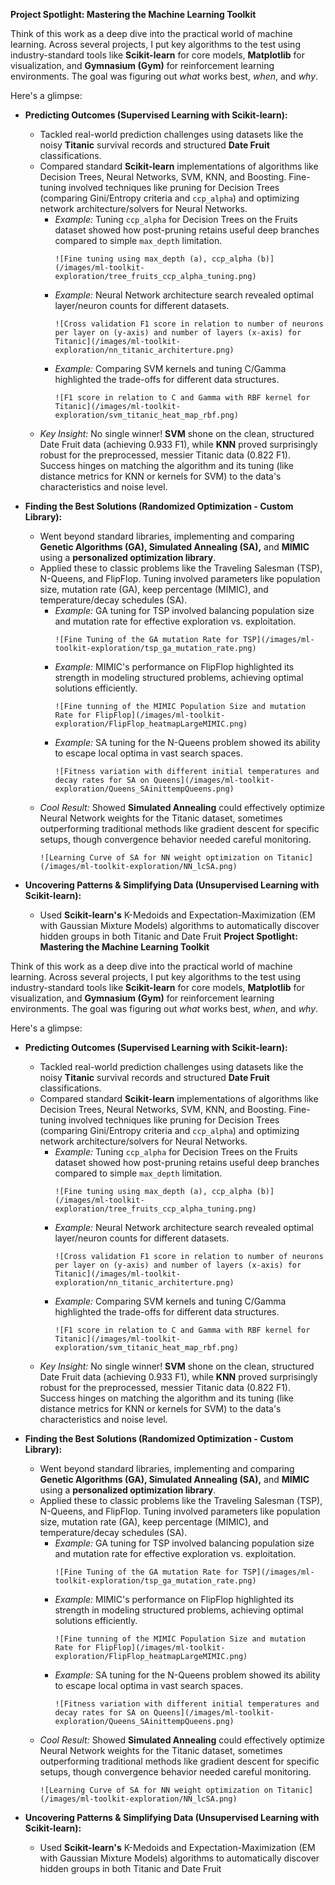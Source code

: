 **Project Spotlight: Mastering the Machine Learning Toolkit**

Think of this work as a deep dive into the practical world of machine learning. Across several projects, I put key algorithms to the test using industry-standard tools like **Scikit-learn** for core models, **Matplotlib** for visualization, and **Gymnasium (Gym)** for reinforcement learning environments. The goal was figuring out *what* works best, *when*, and *why*.

Here's a glimpse:

*   **Predicting Outcomes (Supervised Learning with Scikit-learn):**
    *   Tackled real-world prediction challenges using datasets like the noisy **Titanic** survival records and structured **Date Fruit** classifications.
    *   Compared standard **Scikit-learn** implementations of algorithms like Decision Trees, Neural Networks, SVM, KNN, and Boosting. Fine-tuning involved techniques like pruning for Decision Trees (comparing Gini/Entropy criteria and `ccp_alpha`) and optimizing network architecture/solvers for Neural Networks.
        *   *Example:* Tuning `ccp_alpha` for Decision Trees on the Fruits dataset showed how post-pruning retains useful deep branches compared to simple `max_depth` limitation.
            ```
            ![Fine tuning using max_depth (a), ccp_alpha (b)](/images/ml-toolkit-exploration/tree_fruits_ccp_alpha_tuning.png)
            ```
        *   *Example:* Neural Network architecture search revealed optimal layer/neuron counts for different datasets.
            ```
            ![Cross validation F1 score in relation to number of neurons per layer on (y-axis) and number of layers (x-axis) for Titanic](/images/ml-toolkit-exploration/nn_titanic_architerture.png)
            ```
        *   *Example:* Comparing SVM kernels and tuning C/Gamma highlighted the trade-offs for different data structures.
            ```
            ![F1 score in relation to C and Gamma with RBF kernel for Titanic](/images/ml-toolkit-exploration/svm_titanic_heat_map_rbf.png)
            ```
    *   *Key Insight:* No single winner! **SVM** shone on the clean, structured Date Fruit data (achieving 0.933 F1), while **KNN** proved surprisingly robust for the preprocessed, messier Titanic data (0.822 F1). Success hinges on matching the algorithm and its tuning (like distance metrics for KNN or kernels for SVM) to the data's characteristics and noise level.

*   **Finding the Best Solutions (Randomized Optimization - Custom Library):**
    *   Went beyond standard libraries, implementing and comparing **Genetic Algorithms (GA), Simulated Annealing (SA),** and **MIMIC** using a **personalized optimization library**.
    *   Applied these to classic problems like the Traveling Salesman (TSP), N-Queens, and FlipFlop. Tuning involved parameters like population size, mutation rate (GA), keep percentage (MIMIC), and temperature/decay schedules (SA).
        *   *Example:* GA tuning for TSP involved balancing population size and mutation rate for effective exploration vs. exploitation.
            ```
            ![Fine Tuning of the GA mutation Rate for TSP](/images/ml-toolkit-exploration/tsp_ga_mutation_rate.png)
            ```
        *   *Example:* MIMIC's performance on FlipFlop highlighted its strength in modeling structured problems, achieving optimal solutions efficiently.
            ```
            ![Fine tunning of the MIMIC Population Size and mutation Rate for FlipFlop](/images/ml-toolkit-exploration/FlipFlop_heatmapLargeMIMIC.png)
            ```
        *   *Example:* SA tuning for the N-Queens problem showed its ability to escape local optima in vast search spaces.
            ```
            ![Fitness variation with different initial temperatures and decay rates for SA on Queens](/images/ml-toolkit-exploration/Queens_SAinittempQueens.png)
            ```
    *   *Cool Result:* Showed **Simulated Annealing** could effectively optimize Neural Network weights for the Titanic dataset, sometimes outperforming traditional methods like gradient descent for specific setups, though convergence behavior needed careful monitoring.
        ```
        ![Learning Curve of SA for NN weight optimization on Titanic](/images/ml-toolkit-exploration/NN_lcSA.png)
        ```

*   **Uncovering Patterns & Simplifying Data (Unsupervised Learning with Scikit-learn):**
    *   Used **Scikit-learn's** K-Medoids and Expectation-Maximization (EM with Gaussian Mixture Models) algorithms to automatically discover hidden groups in both Titanic and Date Fruit<!-- filepath: c:\Users\gauth\OneDrive\Desktop\GauthierRoy.github.io\portfolio\ml-toolkit-exploration.md -->
**Project Spotlight: Mastering the Machine Learning Toolkit**

Think of this work as a deep dive into the practical world of machine learning. Across several projects, I put key algorithms to the test using industry-standard tools like **Scikit-learn** for core models, **Matplotlib** for visualization, and **Gymnasium (Gym)** for reinforcement learning environments. The goal was figuring out *what* works best, *when*, and *why*.

Here's a glimpse:

*   **Predicting Outcomes (Supervised Learning with Scikit-learn):**
    *   Tackled real-world prediction challenges using datasets like the noisy **Titanic** survival records and structured **Date Fruit** classifications.
    *   Compared standard **Scikit-learn** implementations of algorithms like Decision Trees, Neural Networks, SVM, KNN, and Boosting. Fine-tuning involved techniques like pruning for Decision Trees (comparing Gini/Entropy criteria and `ccp_alpha`) and optimizing network architecture/solvers for Neural Networks.
        *   *Example:* Tuning `ccp_alpha` for Decision Trees on the Fruits dataset showed how post-pruning retains useful deep branches compared to simple `max_depth` limitation.
            ```
            ![Fine tuning using max_depth (a), ccp_alpha (b)](/images/ml-toolkit-exploration/tree_fruits_ccp_alpha_tuning.png)
            ```
        *   *Example:* Neural Network architecture search revealed optimal layer/neuron counts for different datasets.
            ```
            ![Cross validation F1 score in relation to number of neurons per layer on (y-axis) and number of layers (x-axis) for Titanic](/images/ml-toolkit-exploration/nn_titanic_architerture.png)
            ```
        *   *Example:* Comparing SVM kernels and tuning C/Gamma highlighted the trade-offs for different data structures.
            ```
            ![F1 score in relation to C and Gamma with RBF kernel for Titanic](/images/ml-toolkit-exploration/svm_titanic_heat_map_rbf.png)
            ```
    *   *Key Insight:* No single winner! **SVM** shone on the clean, structured Date Fruit data (achieving 0.933 F1), while **KNN** proved surprisingly robust for the preprocessed, messier Titanic data (0.822 F1). Success hinges on matching the algorithm and its tuning (like distance metrics for KNN or kernels for SVM) to the data's characteristics and noise level.

*   **Finding the Best Solutions (Randomized Optimization - Custom Library):**
    *   Went beyond standard libraries, implementing and comparing **Genetic Algorithms (GA), Simulated Annealing (SA),** and **MIMIC** using a **personalized optimization library**.
    *   Applied these to classic problems like the Traveling Salesman (TSP), N-Queens, and FlipFlop. Tuning involved parameters like population size, mutation rate (GA), keep percentage (MIMIC), and temperature/decay schedules (SA).
        *   *Example:* GA tuning for TSP involved balancing population size and mutation rate for effective exploration vs. exploitation.
            ```
            ![Fine Tuning of the GA mutation Rate for TSP](/images/ml-toolkit-exploration/tsp_ga_mutation_rate.png)
            ```
        *   *Example:* MIMIC's performance on FlipFlop highlighted its strength in modeling structured problems, achieving optimal solutions efficiently.
            ```
            ![Fine tunning of the MIMIC Population Size and mutation Rate for FlipFlop](/images/ml-toolkit-exploration/FlipFlop_heatmapLargeMIMIC.png)
            ```
        *   *Example:* SA tuning for the N-Queens problem showed its ability to escape local optima in vast search spaces.
            ```
            ![Fitness variation with different initial temperatures and decay rates for SA on Queens](/images/ml-toolkit-exploration/Queens_SAinittempQueens.png)
            ```
    *   *Cool Result:* Showed **Simulated Annealing** could effectively optimize Neural Network weights for the Titanic dataset, sometimes outperforming traditional methods like gradient descent for specific setups, though convergence behavior needed careful monitoring.
        ```
        ![Learning Curve of SA for NN weight optimization on Titanic](/images/ml-toolkit-exploration/NN_lcSA.png)
        ```

*   **Uncovering Patterns & Simplifying Data (Unsupervised Learning with Scikit-learn):**
    *   Used **Scikit-learn's** K-Medoids and Expectation-Maximization (EM with Gaussian Mixture Models) algorithms to automatically discover hidden groups in both Titanic and Date Fruit